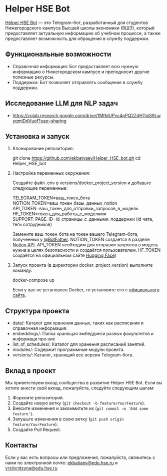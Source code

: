 # Helper HSE Bot 

[Helper HSE Bot](https://t.me/helperHSE_kko_bot) — это Telegram-бот, разработанный для студентов Нижегородского кампуса Высшей школы экономики (ВШЭ), который предоставляет актуальную информацию об учебном процессе, а также предоставляет возможность для обращения в службу поддержки.

## Функциональные возможности

- Справочная информация: Бот предоставляет всю нужную информацию о Нижегородском кампусе и преподносит другие полезные ресурсы.
- Поддержка: Бот позволяет отправлять сообщение в службу поддержки.

## Исследование LLM для NLP задач

- https://colab.research.google.com/drive/1MRdUPyc4pPQ2ZdHTbiS9LwyqmiDdVuof?usp=sharing

## Установка и запуск

1. Клонирование репозитория:

   git clone https://github.com/ekbatyaev/Helper_HSE_bot.git
   cd Helper_HSE_bot

2. Настройка переменных окружения:

   Создайте файл .env в versions/docker_project_version и добавьте следующие переменные:

   TELEGRAM_TOKEN=ваш_токен_бота
   NOTION_TOKEN=ваш_токен_базы_данных_notion
   API_TOKEN=ваш_токен_для_отправки_запросов_в_модель
   HF_TOKEN=токен_для_работы_с_моделями
   SUPPORT_PAGE_ID=id_страницы_с_данными_поддержки (id чата, теги сотрудников)
   
   Замените ваш_токен_бота на токен вашего Telegram-бота, полученный у [@BotFather](https://t.me/BotFather). NOTION_TOKEN создаётся в разделе [Notion API](https://developers.notion.com/). API_TOKEN необходим для отправки запросов в модель нужна в целях безопасности и создаётся пользователем. HF_TOKEN создаётся на официальном сайте [Hugging Face](https://huggingface.co/))

4. Запуск проекта (в директории docker_project_version) выполните команду:

   docker-compose up

   Если у вас не установлен Docker, то  установите его с [официального сайта](https://www.docker.com/products/docker-desktop/).

## Структура проекта

- data/: Каталог для хранения данных, таких как расписания и справочная информация.
- embeddings/: Папка хранящая эмбеддинги разных факультетов и информаци про них
- list_of_schedules/: Каталог для хранения расписаний занятий.
- modules/: Содержит программные модули проекта.
- versions/: Каталог, хранящий все версии Telegram-бота.

## Вклад в проект

Мы приветствуем вклад сообщества в развитие Helper HSE Bot. Если вы хотите внести свой вклад, пожалуйста, следуйте следующим шагам:

1. Форкните репозиторий.
2. Создайте новую ветку (`git checkout -b feature/YourFeature`).
3. Внесите изменения и закоммитьте их (`git commit -m 'Add some feature'`).
4. Запушьте изменения в свою ветку (`git push origin feature/YourFeature`).
5. Создайте Pull Request.


## Контакты

Если у вас есть вопросы или предложения, пожалуйста, свяжитесь с нами по электронной почте: [ekbatiaev@edu.hse.ru](mailto\:ekbatiaev@edu.hse.ru) и [vrslivnitsyna@edu.hse.ru](mailto\:vrslivnitsyna@edu.hse.ru)

